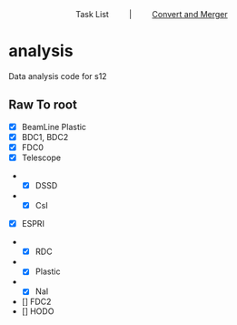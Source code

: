 <div align="center">
Task List
&emsp;&emsp; | &emsp;&emsp;
<a href="https://github.com/Pengjie-Li/analysis/blob/master/converter_merger_code_design.md"> Convert and Merger </a>
</div>


# analysis
Data analysis code for s12
## Raw To root
- [x] BeamLine Plastic
- [x] BDC1, BDC2
- [x] FDC0
- [x] Telescope
- - [x] DSSD
- - [x] CsI
- [x] ESPRI
- - [x] RDC
- - [x] Plastic
- - [x] NaI
- [] FDC2
- [] HODO

